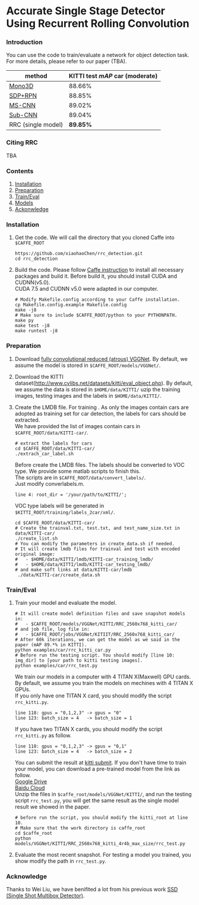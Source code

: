 # Accurate Single Stage Detector Using Recurrent Rolling Convolution


### Introduction

You can use the code to train/evaluate a network for object detection task. For more details, please refer to our paper (TBA).

| method | KITTI test *mAP* car (moderate)|
| ------- | ----- |
| [Mono3D](http://3dimage.ee.tsinghua.edu.cn/cxz/mono3d)| 88.66% |
| [SDP+RPN](http://www.cv-foundation.org/openaccess/content_cvpr_2016/papers/Yang_Exploit_All_the_CVPR_2016_paper.pdf)| 88.85% |
| [MS-CNN](https://github.com/zhaoweicai/mscnn) | 89.02% | 
| [Sub-CNN](https://arxiv.org/pdf/1604.04693.pdf)| 89.04% | 
| RRC (single model) | **89.85%** |

### Citing RRC
TBA
### Contents
1. [Installation](#installation)
2. [Preparation](#preparation)
3. [Train/Eval](#traineval)
4. [Models](#models)
4. [Ackonwledge](#Acknowledge)

### Installation
1. Get the code. We will call the directory that you cloned Caffe into `$CAFFE_ROOT`
   ```Shell
   https://github.com/xiaohaoChen/rrc_detection.git
   cd rrc_detection
   ```
2. Build the code. Please follow [Caffe instruction](http://caffe.berkeleyvision.org/installation.html) to install all necessary packages and build it.
   Before build it, you should install CUDA and CUDNN(v5.0).    
   CUDA 7.5 and CUDNN v5.0 were adapted in our computer. 
   ```Shell
   # Modify Makefile.config according to your Caffe installation.
   cp Makefile.config.example Makefile.config
   make -j8
   # Make sure to include $CAFFE_ROOT/python to your PYTHONPATH.
   make py
   make test -j8
   make runtest -j8
   ```

### Preparation
1. Download [fully convolutional reduced (atrous) VGGNet](https://gist.github.com/weiliu89/2ed6e13bfd5b57cf81d6). 
   By default, we assume the model is stored in `$CAFFE_ROOT/models/VGGNet/`.

2. Download the KITTI dataset(http://www.cvlibs.net/datasets/kitti/eval_object.php). 
   By default, we assume the data is stored in `$HOME/data/KITTI/`
   uzip the training images, testing images and the labels in `$HOME/data/KITTI/`.

3. Create the LMDB file.
   For training .
   As only the images contain cars are adopted as training set for car detection,  the labels for cars should be extracted.      
   We have provided the list of images contain cars in `$CAFFE_ROOT/data/KITTI-car/`.
   ```Shell
   # extract the labels for cars
   cd $CAFFE_ROOT/data/KITTI-car/
   ./extrach_car_label.sh
   ```
   Before create the LMDB files. The labels should be converted to VOC type. We provide some matlab scripts to finish this.     
   The scripts are in `$CAFFE_ROOT/data/convert_labels/`.       
   Just modify converlabels.m.
   ```Shell
   line 4: root_dir = '/your/path/to/KITTI/';
   ```
   VOC type labels will be generated in `$KITTI_ROOT/training/labels_2car/xml/`. 
   ```Shell
   cd $CAFFE_ROOT/data/KITTI-car/
   # Create the trainval.txt, test.txt, and test_name_size.txt in data/KITTI-car/
   ./create_list.sh
   # You can modify the parameters in create_data.sh if needed.
   # It will create lmdb files for trainval and test with encoded original image:
   #   - $HOME/data/KITTI/lmdb/KITTI-car_training_lmdb/
   #   - $HOME/data/KITTI/lmdb/KITTI-car_testing_lmdb/
   # and make soft links at data/KITTI-car/lmdb
    ./data/KITTI-car/create_data.sh
   ```
### Train/Eval
1. Train your model and evaluate the model.
   ```Shell
   # It will create model definition files and save snapshot models in:
   #   - $CAFFE_ROOT/models/VGGNet/KITTI/RRC_2560x768_kitti_car/
   # and job file, log file in:
   #   - $CAFFE_ROOT/jobs/VGGNet/KITIIT/RRC_2560x768_kitti_car/
   # After 60k iterations, we can get the model as we said in the paper (mAP 89.*% in KITTI).
   python examples/car/rrc_kitti_car.py
   # Before run the testing script. You should modify [line 10: img_dir] to [your path to kitti testing images].
   python examples/car/rrc_test.py
   ```
   We train our models in a computer with 4 TITAN X(Maxwell) GPU cards. By default, we assume you train the models on mechines with 4 TITAN X GPUs.       
   If you only have one TITAN X card, you should modify the script `rrc_kitti.py`.    
   ```Shell
   line 118: gpus = "0,1,2,3" -> gpus = "0"
   line 123: batch_size = 4   -> batch_size = 1
   ```
   If you have two TITAN X cards, you should modify the script `rrc_kitti.py` as follow.
   ```Shell
   line 118: gpus = "0,1,2,3" -> gpus = "0,1"
   line 123: batch_size = 4   -> batch_size = 2
   ```
   You can submit the result at [kitti submit](http://www.cvlibs.net/datasets/kitti/user_login.php).
   If you don't have time to train your model, you can download a pre-trained model from the link as follow.    
   [Google Drive](https://drive.google.com/open?id=0ByGD7RFf_dTxS2ZWcWo5cTVQaDQ)    
   [Baidu Cloud](https://pan.baidu.com/s/1c2H0NxY)    
   Unzip the files in `$caffe_root/models/VGGNet/KITTI/`, and run the testing script `rrc_test.py`, you will get the same result as the single model result we showed in the  paper.
   ```Shell
   # before run the script, you should modify the kitti_root at line 10.
   # Make sure that the work directory is caffe_root
   cd $caffe_root
   python models/VGGNet/KITTI/RRC_2560x768_kitti_4r4b_max_size/rrc_test.py
   ```
2. Evaluate the most recent snapshot.
   For testing a model you trained, you show modify the path in `rrc_test.py`.

### Acknowledge
Thanks to Wei Liu, we have benifited a lot from his previous work [SSD (Single Shot Multibox Detector)](https://github.com/weiliu89/caffe/tree/ssd).

